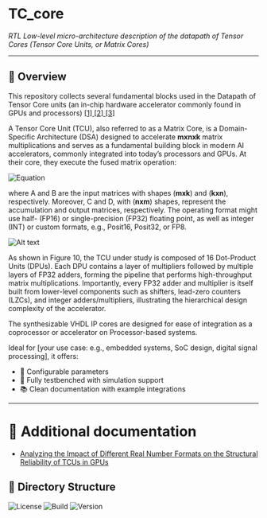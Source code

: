#  TC_core

*RTL Low-level micro-architecture description of the datapath of Tensor Cores (Tensor Core Units, or Matrix Cores)*

---

## 🧩 Overview

This repository collects several fundamental blocks used in the Datapath of Tensor Core units (an in-chip hardware accelerator commonly found in GPUs and processors) [ [1] ](https://www.computer.org/csdl/proceedings-article/ispass/2019/08695642/19wBevIF5T2) [ [2] ](https://patents.google.com/patent/US10338919B2/en) [ [3] ](https://ieeexplore.ieee.org/abstract/document/9007413)

A Tensor Core Unit (TCU), also referred to as a Matrix Core, is a Domain-Specific Architecture (DSA) designed to accelerate **mxnxk** matrix multiplications and serves as a fundamental building block in modern AI accelerators, commonly integrated into today’s processors and GPUs. At their core, they execute the fused matrix operation:

![Equation](https://latex.codecogs.com/svg.image?&space;D=A\times&space;B&plus;C)


where A and B are the input matrices with shapes (**mxk**) and (**kxn**), respectively. Moreover, C and D, with (**nxm**) shapes, represent the accumulation and output matrices, respectively. The operating format might use half- (FP16) or single-precision (FP32) floating point, as well as integer (INT) or custom formats, e.g., Posit16, Posit32, or FP8.


![Alt text](https://github.com/Jerc007/TC_core/images/TCU_general_shape_4x4x4.png)



As shown in Figure 10, the TCU under study is composed of 16 Dot-Product Units (DPUs). Each DPU contains a layer of multipliers followed by multiple layers of FP32 adders, forming the pipeline that performs high-throughput matrix multiplications. Importantly, every FP32 adder and multiplier is itself built from lower-level components such as shifters, lead-zero counters (LZCs), and integer adders/multipliers, illustrating the hierarchical design complexity of the accelerator.






The synthesizable VHDL IP cores are designed for ease of integration as a coprocessor or accelerator on Processor-based systems.

Ideal for [your use case: e.g., embedded systems, SoC design, digital signal processing], it offers:

<!--- ✅ Standards-compliant design ([e.g., AXI4-Lite, AMBA, Wishbone]) -->
- 🔧 Configurable parameters
- 🧪 Fully testbenched with simulation support
- 📚 Clean documentation with example integrations

---




# 🎲 Additional documentation


- [Analyzing the Impact of Different Real Number Formats on the Structural Reliability of TCUs in GPUs](https://ieeexplore.ieee.org/document/10321881)

## 📁 Directory Structure


![License](https://img.shields.io/github/license/your-username/your-repo-name)
![Build](https://img.shields.io/github/actions/workflow/status/your-username/your-repo-name/ci.yml)
![Version](https://img.shields.io/github/v/release/your-username/your-repo-name)









